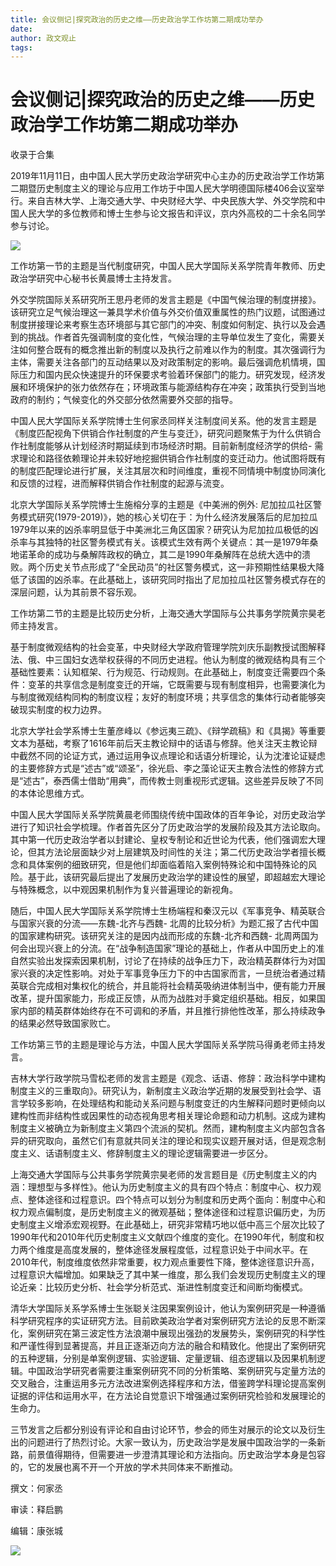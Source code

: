 ```yaml
---
title: 会议侧记|探究政治的历史之维——历史政治学工作坊第二期成功举办
date: 
author: 政文观止
tags: 
---
```

# 会议侧记|探究政治的历史之维——历史政治学工作坊第二期成功举办


收录于合集

  

2019年11月11日，由中国人民大学历史政治学研究中心主办的历史政治学工作坊第二期暨历史制度主义的理论与应用工作坊于中国人民大学明德国际楼406会议室举行。来自吉林大学、上海交通大学、中央财经大学、中央民族大学、外交学院和中国人民大学的多位教师和博士生参与论文报告和评议，京内外高校的二十余名同学参与讨论。

  

![](/images/369/2.jpeg)

  

工作坊第一节的主题是当代制度研究，中国人民大学国际关系学院青年教师、历史政治学研究中心秘书长黄晨博士主持发言。

  

外交学院国际关系研究所王思丹老师的发言主题是《中国气候治理的制度拼接》。该研究立足气候治理这一兼具学术价值与外交价值双重属性的热门议题，试图通过制度拼接理论来考察生态环境部与其它部门的冲突、制度如何制定、执行以及会遇到的挑战。作者首先强调制度的变化性，气候治理的主导单位发生了变化，需要关注如何整合既有的概念推出新的制度以及执行之前难以作为的制度。其次强调行为主体，需要关注各部门的互动结果以及对政策制定的影响。最后强调危机情境，国际压力和国内民众快速提升的环保要求考验着环保部门的能力。研究发现，经济发展和环境保护的张力依然存在；环境政策与能源结构存在冲突；政策执行受到当地政府的制约；气候变化的外交部分依然需要外交部的指导。

  

中国人民大学国际关系学院博士生何家丞同样关注制度间关系。他的发言主题是《制度匹配视角下供销合作社制度的产生与变迁》，研究问题聚焦于为什么供销合作社制度能够从计划经济时期延续到市场经济时期。目前新制度经济学的供给-
需求理论和路径依赖理论并未较好地挖掘供销合作社制度的变迁动力。他试图将既有的制度匹配理论进行扩展，关注其层次和时间维度，重视不同情境中制度协同演化和反馈的过程，进而解释供销合作社制度的起源与流变。

  

北京大学国际关系学院博士生施榕分享的主题是《中美洲的例外:
尼加拉瓜社区警务模式研究(1979-2019)》，她的核心关切在于：为什么经济发展落后的尼加拉瓜1979年以来的凶杀率明显低于中美洲北三角区国家？研究认为尼加拉瓜极低的凶杀率与其独特的社区警务模式有关。该模式生效有两个关键点：其一是1979年桑地诺革命的成功与桑解阵政权的确立，其二是1990年桑解阵在总统大选中的溃败。两个历史关节点形成了“全民动员”的社区警务模式，这一非预期性结果极大降低了该国的凶杀率。在此基础上，该研究同时指出了尼加拉瓜社区警务模式存在的深层问题，认为其前景不容乐观。

  

工作坊第二节的主题是比较历史分析，上海交通大学国际与公共事务学院黄宗昊老师主持发言。

  

基于制度微观结构的社会变革，中央财经大学政府管理学院刘庆乐副教授试图解释法、俄、中三国妇女选举权获得的不同历史进程。他认为制度的微观结构具有三个基础性要素：认知框架、行为规范、行动规则。在此基础上，制度变迁需要四个条件：变革的共享信念是制度变迁的开端，它既需要与现有制度相异，也需要演化为与制度微观结构同构的制度议程；友好的制度环境；共享信念的集体行动者能够突破现实制度的权力边界。

  

北京大学社会学系博士生董彦峰以《参远夷三疏》、《辩学疏稿》和《具揭》等重要文本为基础，考察了1616年前后天主教论辩中的话语与修辞。他关注天主教论辩中截然不同的论证方式，通过运用争议点理论和话语分析理论，认为沈㴶论证疑虑的主要修辞方式是“述古”或“颂圣”，徐光启、李之藻论证天主教合法性的修辞方式是“述古”，泰西儒士借助“用典”，而传教士则重视形式逻辑。这些差异反映了不同的本体论思维方式。

  

中国人民大学国际关系学院黄晨老师围绕传统中国政体的百年争论，对历史政治学进行了知识社会学梳理。作者首先区分了历史政治学的发展阶段及其方法论取向。其中第一代历史政治学者以封建论、皇权专制论和近世论为代表，他们强调宏大理论，但其方法论层面缺少对上层建筑及时间性的关注；第二代历史政治学者擅长概念和具体案例的细致研究，但是他们却面临着陷入案例特殊论和中国特殊论的风险。基于此，该研究最后提出了发展历史政治学的建设性的展望，即超越宏大理论与特殊概念，以中观因果机制作为复兴普遍理论的新视角。

  

随后，中国人民大学国际关系学院博士生杨端程和秦汉元以《军事竞争、精英联合与国家兴衰的分流——东魏-北齐与西魏-
北周的比较分析》为题汇报了古代中国的国家建构研究。该研究关注的是因内战而形成的东魏-北齐和西魏-
北周两国为何会出现兴衰上的分流。在“战争制造国家”理论的基础上，作者从中国历史上的准自然实验出发探索因果机制，讨论了在持续的战争压力下，政治精英群体行为对国家兴衰的决定性影响。对处于军事竞争压力下的中古国家而言，一旦统治者通过精英联合完成相对集权化的统合，并且能将社会精英吸纳进体制当中，便有能力开展改革，提升国家能力，形成正反馈，从而为战胜对手奠定组织基础。相反，如果国家内部的精英群体始终存在不可调和的矛盾，并且推行排他性改革，那么持续政争的结果必然导致国家败亡。

  

工作坊第三节的主题是理论与方法，中国人民大学国际关系学院马得勇老师主持发言。

  

吉林大学行政学院马雪松老师的发言主题是《观念、话语、修辞：政治科学中建构制度主义的三重取向》。研究认为，新制度主义政治学近期的发展受到社会学、语言学较多影响，在处理结构和能动关系问题与制度变迁的内生解释问题时更倾向以建构性而非结构性或因果性的动态视角思考相关理论命题和动力机制。这成为建构制度主义被确立为新制度主义第四个流派的契机。然而，建构制度主义内部包含各异的研究取向，虽然它们有意就共同关注的理论和现实议题开展对话，但是观念制度主义、话语制度主义、修辞制度主义的理论逻辑需要进一步区分。

  

上海交通大学国际与公共事务学院黄宗昊老师的发言题目是《历史制度主义的内涵：理想型与多样性》。他认为历史制度主义的具有四个特点：制度中心、权力观点、整体途径和过程意识。四个特点可以划分为制度和历史两个面向：制度中心和权力观点偏制度，是历史制度主义的微观基础；整体途径和过程意识偏历史，为历史制度主义增添宏观视野。在此基础上，研究非常精巧地以低中高三个层次比较了1990年代和2010年代历史制度主义文献四个维度的变化。在1990年代，制度和权力两个维度是高度发展的，整体途径发展程度低，过程意识处于中间水平。在2010年代，制度维度依然非常重要，权力观点重要性下降，整体途径意识升高，过程意识大幅增加。如果缺乏了其中某一维度，那么我们会发现历史制度主义的理论近亲：比较历史分析、社会学分析范式、渐进性制度变迁和间断均衡模式。

  

清华大学国际关系学系博士生张聪关注因果案例设计，他认为案例研究是一种遵循科学研究程序的实证研究方法。目前欧美政治学者对案例研究方法论的反思不断深化，案例研究在第三波定性方法浪潮中展现出强劲的发展势头，案例研究的科学性和严谨性得到显著提高，并且正逐渐迈向方法的融合和精致化。他提出了案例研究的五种逻辑，分别是单案例逻辑、实验逻辑、定量逻辑、组态逻辑以及因果机制逻辑。中国政治学研究者需要注重案例研究不同的分析策略、案例研究与定量方法的交叉融合，注重运用多元方法改进案例选择程序和方法，借鉴跨学科理论提高案例证据的评估和运用水平，在方法论自觉意识下增强通过案例研究检验和发展理论的生命力。

  

三节发言之后都分别设有评论和自由讨论环节，参会的师生对展示的论文以及衍生出的问题进行了热烈讨论。大家一致认为，历史政治学是发展中国政治学的一条新路，前景值得期待，但需要进一步澄清其理论和方法指向。历史政治学本身是包容的，它的发展也离不开一个开放的学术共同体来不断推动。

  

撰文：何家丞

审读：释启鹏

编辑：康张城

  

![](/images/369/3.jpeg)

  

